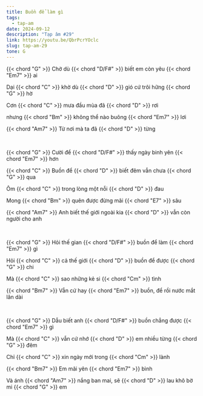 ```yaml
---
title: Buồn để làm gì
tags:
  - tap-am
date: 2024-09-12
description: "Tạp âm #29"
link: https://youtu.be/QbrPcrYOclc
slug: tap-am-29
tone: G
---
```

{{< chord "G" >}} Chờ dù {{< chord "D/F#" >}} biết em còn yêu {{< chord "Em7" >}} ai

Dại {{< chord "C" >}} khờ dù {{< chord "D" >}} gió cứ trôi hững {{< chord "G" >}} hờ

Cơn {{< chord "C" >}} mưa đầu mùa đã {{< chord "D" >}} rơi

nhưng {{< chord "Bm" >}} không thể nào buông {{< chord "Em7" >}} lơi

{{< chord "Am7" >}} Từ nơi mà ta đã {{< chord "D" >}} từng

<br>

{{< chord "G" >}} Cười để {{< chord "D/F#" >}} thấy ngày binh yên {{< chord "Em7" >}} hơn

{{< chord "C" >}} Buồn để {{< chord "D" >}} biết đêm vẫn chưa {{< chord "G" >}} qua

Ôm {{< chord "C" >}} trong lòng một nỗi {{< chord "D" >}} đau

Mong {{< chord "Bm" >}} quên được đừng mãi {{< chord "E7" >}} sâu

{{< chord "Am7" >}} Anh biết thế giới ngoài kia {{< chord "D" >}} vẫn còn người cho anh

<br>

{{< chord "G" >}} Hỏi thế gian {{< chord "D/F#" >}} buồn để làm {{< chord "Em7" >}} gì

Hỏi {{< chord "C" >}} cả thế giới {{< chord "D" >}} buồn để được {{< chord "G" >}} chi

Mà {{< chord "C" >}} sao những kẻ si {{< chord "Cm" >}} tình

{{< chord "Bm7" >}} Vẫn cứ hay {{< chord "Em7" >}} buồn, để rồi nước mắt lăn dài

<br>

{{< chord "G" >}} Dẫu biết anh {{< chord "D/F#" >}} buồn chẳng được {{< chord "Em7" >}} gì

Mà {{< chord "C" >}} vẫn cứ nhớ {{< chord "D" >}} em nhiều từng {{< chord "G" >}} đêm

Chỉ {{< chord "C" >}} xin ngày mới trong {{< chord "Cm" >}} lành

{{< chord "Bm7" >}} Em mãi yên {{< chord "Em7" >}} bình

Và ánh {{< chord "Am7" >}} nắng ban mai, sẽ {{< chord "D" >}} lau khô bờ mi {{< chord "G" >}} em
